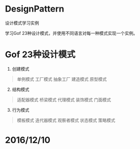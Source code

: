 # DesignPattern
设计模式学习实例

学习Gof 23种设计模式，并使用不同语言对每一种模式实现一个实例。

# Gof 23种设计模式
1. 创建模式
>单例模式
>工厂模式
>抽象工厂
>建造模式
>原型模式

2. 结构模式
>适配器模式
>桥梁模式
>代理模式
>装饰模式
>门面模式

3. 行为模式
>模板模式
>迭代器模式
>观察者模式
>状态模式
>策略模式

# 2016/12/10 
